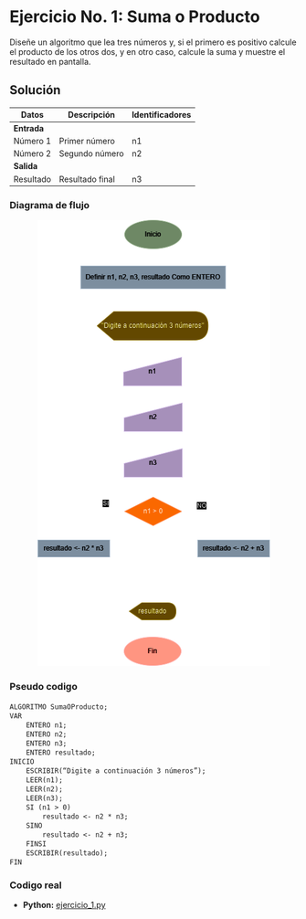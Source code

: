 # Ejercicio No. 1: Suma o Producto

Diseñe un algoritmo que lea tres números y, si el primero es positivo calcule el producto de los otros dos, y en otro caso, calcule la suma y muestre el resultado en pantalla.

## Solución

| **Datos**   | **Descripción** | **Identificadores** |
|-------------|-----------------|---------------------|
| **Entrada** |                 |                     |
| Número 1    | Primer número   | n1                  |
| Número 2    | Segundo número  | n2                  |
| **Salida**  |                 |                     |
| Resultado   | Resultado final | n3                  |

### Diagrama de flujo

<p align="center">
  <img src="./ejercicio_1_diagrama_flujo.png" alt="Diagrama de flujo ejercicio no.1">
</p>

### Pseudo codigo

```
ALGORITMO SumaOProducto;
VAR
	ENTERO n1;
	ENTERO n2;
	ENTERO n3;
	ENTERO resultado;
INICIO
	ESCRIBIR(“Digite a continuación 3 números”);
	LEER(n1);
	LEER(n2);
	LEER(n3);
	SI (n1 > 0)
		resultado <- n2 * n3;
	SINO
		resultado <- n2 + n3;
	FINSI
	ESCRIBIR(resultado);
FIN
```

### Codigo real

- **Python:** [ejercicio_1.py](./ejercicio_1.py)
